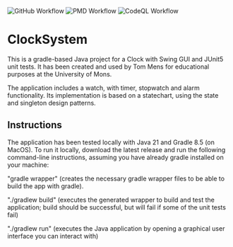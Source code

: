 ![GitHub Workflow](https://github.com/JordanDemaret/ClockSystem/actions/workflows/gradle.yml/badge.svg)
![PMD Workflow](https://github.com/JordanDemaret/ClockSystem/actions/workflows/pmd.yml/badge.svg)
![CodeQL  Workflow](https://github.com/JordanDemaret/ClockSystem/actions/workflows/codeql.yml/badge.svg)




# ClockSystem

This is a gradle-based Java project for a Clock with Swing GUI and JUnit5 unit tests. It has been created and used by Tom Mens for educational purposes at the University of Mons.

The application includes a watch, with timer, stopwatch and alarm functionality.
Its implementation is based on a statechart, using the state and singleton design patterns.


## Instructions

The application has been tested locally with Java 21 and Gradle 8.5 (on MacOS). To run it locally, download the latest release and run the following command-line instructions, assuming you have already gradle installed on your machine:

"gradle wrapper" (creates the necessary gradle wrapper files to be able to build the app with gradle).

"./gradlew build" (executes the generated wrapper to build and test the application; build should be successful, but will fail if some of the unit tests fail)

"./gradlew run" (executes the Java application by opening a graphical user interface you can interact with)

